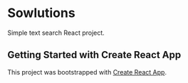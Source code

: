 # Sowlutions
Simple text search React project.

## Getting Started with Create React App
This project was bootstrapped with [Create React App](https://github.com/facebook/create-react-app).
